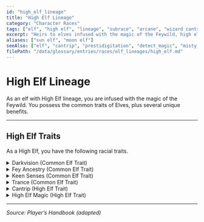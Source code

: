 ```yaml
---
id: "high_elf_lineage"
title: "High Elf Lineage"
category: "Character Races"
tags: ["elf", "high elf", "lineage", "subrace", "arcane", "wizard cantrip"]
excerpt: "Heirs to elves infused with the magic of the Feywild, high elves are naturally adept at arcane arts."
aliases: ["sun elf", "moon elf"]
seeAlso: ["elf", "cantrip", "prestidigitation", "detect_magic", "misty_step", "spellcasting_ability"]
filePath: "/data/glossary/entries/races/elf_lineages/high_elf.md"
---
```

# High Elf Lineage

As an elf with High Elf lineage, you are infused with the magic of the Feywild. You possess the common traits of Elves, plus several unique benefits.

---
## High Elf Traits

As a High Elf, you have the following racial traits.

<details>
  <summary>Darkvision (Common Elf Trait)</summary>
  <div>
    <p>You have <span data-term-id="darkvision" class="glossary-term-link-from-markdown">Darkvision</span> with a range of 60 feet.</p>
  </div>
</details>

<details>
  <summary>Fey Ancestry (Common Elf Trait)</summary>
  <div>
    <p>You have <span data-term-id="advantage" class="glossary-term-link-from-markdown">Advantage</span> on <span data-term-id="saving_throw" class="glossary-term-link-from-markdown">saving throws</span> you make to avoid or end the <span data-term-id="charmed_condition" class="glossary-term-link-from-markdown">Charmed condition</span>.</p>
  </div>
</details>

<details>
  <summary>Keen Senses (Common Elf Trait)</summary>
  <div>
    <p>You have <span data-term-id="proficiency" class="glossary-term-link-from-markdown">proficiency</span> in the <span data-term-id="perception" class="glossary-term-link-from-markdown">Perception</span> <span data-term-id="skills_list" class="glossary-term-link-from-markdown">skill</span>.</p>
  </div>
</details>

<details>
  <summary>Trance (Common Elf Trait)</summary>
  <div>
    <p>You don’t need to sleep, and magic can’t put you to sleep. You can finish a <span data-term-id="long_rest" class="glossary-term-link-from-markdown">Long Rest</span> in 4 hours if you spend those hours in a trancelike meditation, during which you retain consciousness.</p>
  </div>
</details>

<details>
  <summary>Cantrip (High Elf Trait)</summary>
  <div>
    <p>You know the <span data-term-id="prestidigitation" class="glossary-term-link-from-markdown">Prestidigitation</span> <span data-term-id="cantrip" class="glossary-term-link-from-markdown">cantrip</span>. Whenever you finish a <span data-term-id="long_rest" class="glossary-term-link-from-markdown">Long Rest</span>, you can replace that <span data-term-id="cantrip" class="glossary-term-link-from-markdown">cantrip</span> with a different one from the Wizard <span data-term-id="spell_list" class="glossary-term-link-from-markdown">spell list</span>.</p>
  </div>
</details>

<details>
  <summary>High Elf Magic (High Elf Trait)</summary>
  <div>
    <p>When you reach 3rd level, you learn the <span data-term-id="detect_magic" class="glossary-term-link-from-markdown">Detect Magic</span> <span data-term-id="spells_chapter" class="glossary-term-link-from-markdown">spell</span>. When you reach 5th level, you learn the <span data-term-id="misty_step" class="glossary-term-link-from-markdown">Misty Step</span> <span data-term-id="spells_chapter" class="glossary-term-link-from-markdown">spell</span>. You always have these <span data-term-id="spells_chapter" class="glossary-term-link-from-markdown">spells</span> prepared, and you can cast them once per <span data-term-id="long_rest" class="glossary-term-link-from-markdown">Long Rest</span> without a <span data-term-id="spell_level_slots" class="glossary-term-link-from-markdown">spell slot</span>, or by using <span data-term-id="spell_level_slots" class="glossary-term-link-from-markdown">spell slots</span> of the appropriate level. Your <span data-term-id="spellcasting_ability" class="glossary-term-link-from-markdown">spellcasting ability</span> for these is your choice of Intelligence, Wisdom, or Charisma.</p>
  </div>
</details>

---
*Source: Player’s Handbook (adapted)*